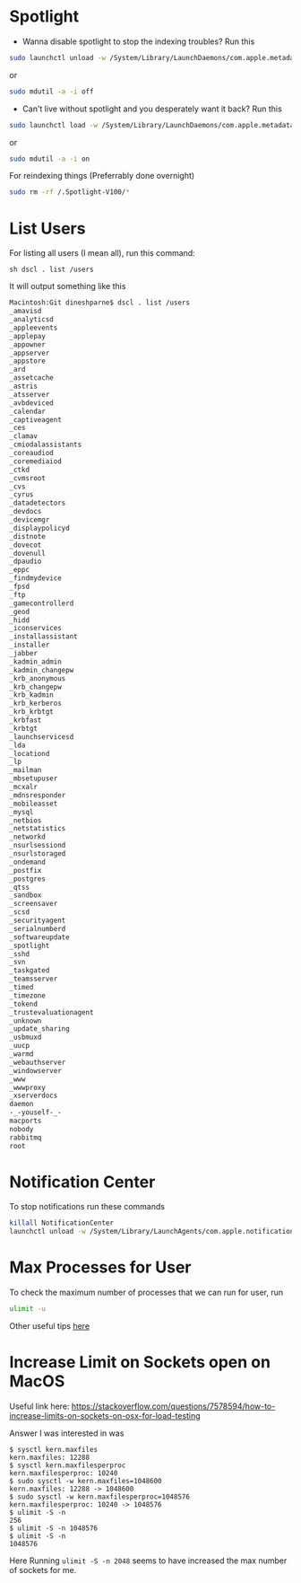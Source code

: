 # Spotlight

- Wanna disable spotlight to stop the indexing troubles? Run this

```bash
sudo launchctl unload -w /System/Library/LaunchDaemons/com.apple.metadata.mds.plist
```
or
```bash
sudo mdutil -a -i off
```

- Can't live without spotlight and you desperately want it back? Run this

```bash
sudo launchctl load -w /System/Library/LaunchDaemons/com.apple.metadata.mds.plist
```
or 
```bash
sudo mdutil -a -i on
```

For reindexing things (Preferrably done overnight)

```bash
sudo rm -rf /.Spotlight-V100/*
```


# List Users

For listing all users (I mean all), run this command:

`sh dscl . list /users`

It will output something like this

```bash
Macintosh:Git dineshparne$ dscl . list /users
_amavisd
_analyticsd
_appleevents
_applepay
_appowner
_appserver
_appstore
_ard
_assetcache
_astris
_atsserver
_avbdeviced
_calendar
_captiveagent
_ces
_clamav
_cmiodalassistants
_coreaudiod
_coremediaiod
_ctkd
_cvmsroot
_cvs
_cyrus
_datadetectors
_devdocs
_devicemgr
_displaypolicyd
_distnote
_dovecot
_dovenull
_dpaudio
_eppc
_findmydevice
_fpsd
_ftp
_gamecontrollerd
_geod
_hidd
_iconservices
_installassistant
_installer
_jabber
_kadmin_admin
_kadmin_changepw
_krb_anonymous
_krb_changepw
_krb_kadmin
_krb_kerberos
_krb_krbtgt
_krbfast
_krbtgt
_launchservicesd
_lda
_locationd
_lp
_mailman
_mbsetupuser
_mcxalr
_mdnsresponder
_mobileasset
_mysql
_netbios
_netstatistics
_networkd
_nsurlsessiond
_nsurlstoraged
_ondemand
_postfix
_postgres
_qtss
_sandbox
_screensaver
_scsd
_securityagent
_serialnumberd
_softwareupdate
_spotlight
_sshd
_svn
_taskgated
_teamsserver
_timed
_timezone
_tokend
_trustevaluationagent
_unknown
_update_sharing
_usbmuxd
_uucp
_warmd
_webauthserver
_windowserver
_www
_wwwproxy
_xserverdocs
daemon
-_-youself-_-
macports
nobody
rabbitmq
root
```

# Notification Center

To stop notifications run these commands

```bash
killall NotificationCenter
launchctl unload -w /System/Library/LaunchAgents/com.apple.notificationcenterui.plist
```

# Max Processes for User

To check the maximum number of processes that we can run for user, run

```bash
ulimit -u
```

Other useful tips [here](https://wilsonmar.github.io/maximum-limits/)

# Increase Limit on Sockets open on MacOS

Useful link here: https://stackoverflow.com/questions/7578594/how-to-increase-limits-on-sockets-on-osx-for-load-testing

Answer I was interested in was 

```
$ sysctl kern.maxfiles
kern.maxfiles: 12288
$ sysctl kern.maxfilesperproc
kern.maxfilesperproc: 10240
$ sudo sysctl -w kern.maxfiles=1048600
kern.maxfiles: 12288 -> 1048600
$ sudo sysctl -w kern.maxfilesperproc=1048576
kern.maxfilesperproc: 10240 -> 1048576
$ ulimit -S -n
256
$ ulimit -S -n 1048576
$ ulimit -S -n
1048576
```

Here Running `ulimit -S -n 2048` seems to have increased the max number of sockets for me.
